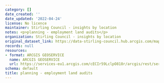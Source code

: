 ```yaml
---
category: []
date_created: ''
date_updated: '2022-04-24'
license: No licence
maintainer: Stirling Council - insights by location
notes: <p>planning - employment land audits</p>
organization: Stirling Council - insights by location
original_dataset_link: https://data-stirling-council.hub.arcgis.com/maps/stirling-council::planning-employment-land-audits
records: null
resources:
- format: ARCGIS GEOSERVICE
  name: ARCGIS GEOSERVICE
  url: https://services-eu1.arcgis.com/cECIr59LclpO818r/arcgis/rest/services/Planning_Employment_Land_Audits/FeatureServer
schema: default
title: planning - employment land audits
---
```

